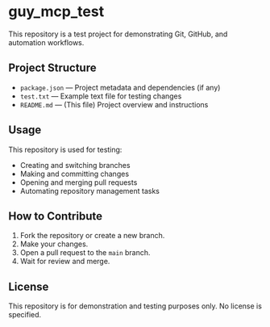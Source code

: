 # guy_mcp_test

This repository is a test project for demonstrating Git, GitHub, and automation workflows.

## Project Structure

- `package.json` — Project metadata and dependencies (if any)
- `test.txt` — Example text file for testing changes
- `README.md` — (This file) Project overview and instructions

## Usage

This repository is used for testing:
- Creating and switching branches
- Making and committing changes
- Opening and merging pull requests
- Automating repository management tasks

## How to Contribute

1. Fork the repository or create a new branch.
2. Make your changes.
3. Open a pull request to the `main` branch.
4. Wait for review and merge.

## License

This repository is for demonstration and testing purposes only. No license is specified.
